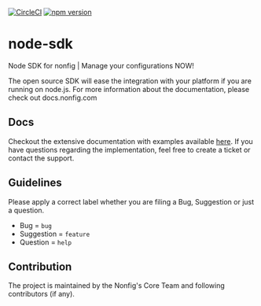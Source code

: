 [![CircleCI](https://circleci.com/gh/nonfig/node-sdk/tree/master.svg?style=shield)](https://circleci.com/gh/nonfig/node-sdk/tree/master)
[![npm version](https://badge.fury.io/js/%40nonfig%2Fnode-sdk.svg)](https://badge.fury.io/js/%40nonfig%2Fnode-sdk)

# node-sdk

Node SDK for nonfig | Manage your configurations NOW!

The open source SDK will ease the integration with your platform if you are running on node.js. For more information about the documentation, please check out docs.nonfig.com

## Docs

Checkout the extensive documentation with examples available [here](https://docs.nonfig.com/sdk/node-sdk). If you have questions regarding the implementation, feel free to create a ticket or contact the support.

## Guidelines

Please apply a correct label whether you are filing a Bug, Suggestion or just a question.

-   Bug = `bug`
-   Suggestion = `feature`
-   Question = `help`

## Contribution

The project is maintained by the Nonfig's Core Team and following contributors (if any).
